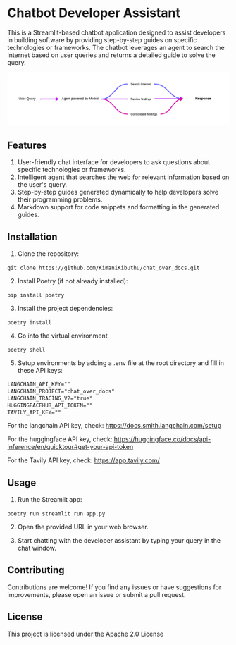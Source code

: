# Chatbot Developer Assistant

This is a Streamlit-based chatbot application designed to assist developers in building software by providing step-by-step guides on specific technologies or frameworks. The chatbot leverages an agent to search the internet based on user queries and returns a detailed guide to solve the query.

![Basic Flow](<Mind map (1).png>)

## Features

1. User-friendly chat interface for developers to ask questions about specific technologies or frameworks.
2. Intelligent agent that searches the web for relevant information based on the user's query.
3. Step-by-step guides generated dynamically to help developers solve their programming problems.
4. Markdown support for code snippets and formatting in the generated guides.

## Installation

1. Clone the repository:


`git clone https://github.com/KimaniKibuthu/chat_over_docs.git`

2. Install Poetry (if not already installed):

`pip install poetry`

3. Install the project dependencies:

`poetry install`

4. Go into the virtual environment

`poetry shell`

5. Setup environments by adding a .env file at the root directory and fill in these API keys:

``` .env
LANGCHAIN_API_KEY=""
LANGCHAIN_PROJECT="chat_over_docs"
LANGCHAIN_TRACING_V2="true"
HUGGINGFACEHUB_API_TOKEN=""
TAVILY_API_KEY=""
```

For the langchain API key, check: https://docs.smith.langchain.com/setup

For the huggingface API key, check: https://huggingface.co/docs/api-inference/en/quicktour#get-your-api-token

For the Tavily API key, check: https://app.tavily.com/


## Usage

1. Run the Streamlit app:

`poetry run streamlit run app.py`

2. Open the provided URL in your web browser.

3. Start chatting with the developer assistant by typing your query in the chat window.


## Contributing
Contributions are welcome! If you find any issues or have suggestions for improvements, please open an issue or submit a pull request.

## License
This project is licensed under the Apache 2.0 License
